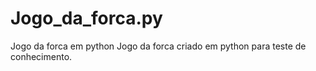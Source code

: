 # Jogo_da_forca.py
Jogo da forca em python
Jogo da forca criado em python para teste de conhecimento.
